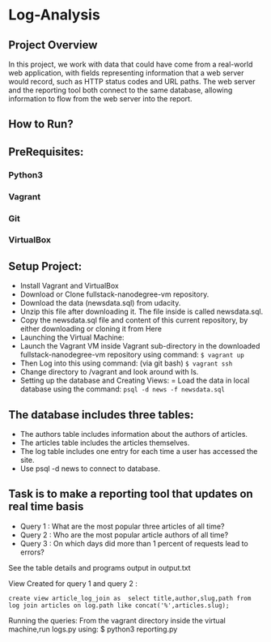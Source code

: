 # Log-Analysis
## Project Overview

In this project, we work with data that could have come from a real-world web application,
with fields representing information that a web server would record, such as HTTP status codes and URL paths. The web server and the reporting tool both connect to the same database, allowing information to flow from the web server into the report.

## How to Run?

## PreRequisites:
### Python3
### Vagrant
### Git
### VirtualBox

## Setup Project:
- Install Vagrant and VirtualBox
- Download or Clone fullstack-nanodegree-vm repository.
- Download the data (newsdata.sql) from udacity.
- Unzip this file after downloading it. The file inside is called newsdata.sql.
- Copy the newsdata.sql file and content of this current repository, by either downloading or cloning it from Here
- Launching the Virtual Machine:
- Launch the Vagrant VM inside Vagrant sub-directory in the downloaded fullstack-nanodegree-vm repository using command:
  `$ vagrant up`
- Then Log into this using command: (via git bash)
  `$ vagrant ssh`
- Change directory to /vagrant and look around with ls.
- Setting up the database and Creating Views:
= Load the data in local database using the command:
  `psql -d news -f newsdata.sql`

## The database includes three tables:

- The authors table includes information about the authors of articles.
- The articles table includes the articles themselves.
- The log table includes one entry for each time a user has accessed the site.
- Use psql -d news to connect to database.

## Task is to make a reporting tool that updates on real time basis

- Query 1 : What are the most popular three articles of all time?
- Query 2 :  Who are the most popular article authors of all time? 
- Query 3   : On which days did more than 1 percent of requests lead to errors? 
  


See the table details and programs output in output.txt


View Created for query 1 and query 2 :


`create view article_log_join as  select title,author,slug,path from log join articles on log.path like concat('%',articles.slug);`


Running the queries:
From the vagrant directory inside the virtual machine,run logs.py using:
  $ python3 reporting.py
